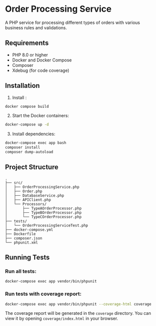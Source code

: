 # Order Processing Service

A PHP service for processing different types of orders with various business rules and validations.

## Requirements

- PHP 8.0 or higher
- Docker and Docker Compose
- Composer
- Xdebug (for code coverage)

## Installation


1. Install :
```bash
docker compose build
```

2. Start the Docker containers:
```bash
docker-compose up -d
```

3. Install dependencies:
```bash
docker-compose exec app bash
composer install
composer dump-autoload
```

## Project Structure

```
.
├── src/
│   ├── OrderProcessingService.php
│   ├── Order.php
│   ├── DatabaseService.php
│   ├── APIClient.php
│   └── Processors/
│       ├── TypeAOrderProcessor.php
│       ├── TypeBOrderProcessor.php
│       └── TypeCOrderProcessor.php
├── tests/
│   └── OrderProcessingServiceTest.php
├── docker-compose.yml
├── Dockerfile
├── composer.json
└── phpunit.xml
```

## Running Tests

### Run all tests:
```bash
docker-compose exec app vendor/bin/phpunit
```

### Run tests with coverage report:
```bash
docker-compose exec app vendor/bin/phpunit --coverage-html coverage
```

The coverage report will be generated in the `coverage` directory. You can view it by opening `coverage/index.html` in your browser.